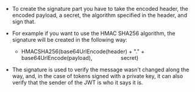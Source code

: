-   To create the signature part you have to take the encoded header, the encoded payload, a secret, the algorithm specified in the header, and sign that. 
    

-   For example if you want to use the HMAC SHA256 algorithm, the signature will be created in the following way: 
    
    -   HMACSHA256(base64UrlEncode(header) + "." +          base64UrlEncode(payload),                   secret) 
        
    
-   The signature is used to verify the message wasn't changed along the way, and, in the case of tokens signed with a private key, it can also verify that the sender of the JWT is who it says it is.